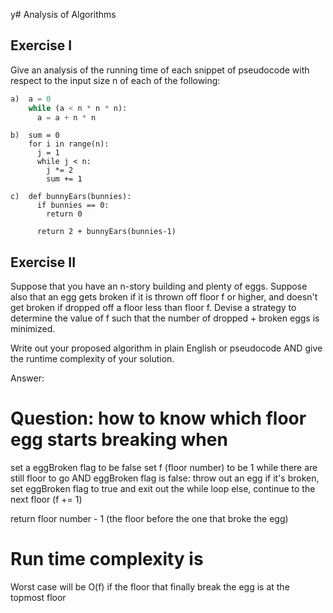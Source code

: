 y# Analysis of Algorithms

## Exercise I

Give an analysis of the running time of each snippet of
pseudocode with respect to the input size n of each of the following:

```python
a)  a = 0
    while (a < n * n * n):
      a = a + n * n
```



```
b)  sum = 0
    for i in range(n):
      j = 1
      while j < n:
        j *= 2
        sum += 1
```

```
c)  def bunnyEars(bunnies):
      if bunnies == 0:
        return 0

      return 2 + bunnyEars(bunnies-1)
```

## Exercise II

Suppose that you have an n-story building and plenty of eggs. Suppose also that an egg gets broken if it is thrown off floor f or higher, and doesn't get broken if dropped off a floor less than floor f. Devise a strategy to determine the value of f such that the number of dropped + broken eggs is minimized.

Write out your proposed algorithm in plain English or pseudocode AND give the runtime complexity of your solution.

Answer:
# Question: how to know which floor egg starts breaking when

set a eggBroken flag to be false
set f (floor number) to be 1
while there are still floor to go AND eggBroken flag is false:
        throw out an egg
        if it's broken, set eggBroken flag to true and exit out the while loop
        else, continue to the next floor (f += 1) 

return floor number - 1 (the floor before the one that broke the egg)

# Run time complexity is 
Worst case will be O(f) if the floor that finally break the egg is at the topmost floor 
